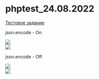 # phptest_24.08.2022
<a href="https://docs.google.com/document/d/1d4J3ocAakQnc9iIungjhU1AgNZwtpKAy1W4EcnSEp9U/edit#">Тестовое задание</a>

<p>json.encode - On</p>
<img src="https://sun9-44.userapi.com/impg/xg14LgS4cfsL6eWTb1KfqK5Jp2OfB2fYqNGm2Q/HMVyBohK2T8.jpg?size=549x344&quality=96&sign=e6012815de675a84382f80c8ba62c533&type=album"><br>
<img src="https://sun9-3.userapi.com/impg/gpI0xq9w7C7_JwacX8Nz5X8TPY4DGbEbvyzxXw/jXhnGmdu1Vc.jpg?size=1864x684&quality=96&sign=b8b71f24e73af1cd1cdbf5a1c05a51e2&type=album"><br>


<p>json.encode - Off</p>
<img src="https://sun9-63.userapi.com/impg/B0b9XqFyC3qhZ57nNOXsDvNvb-mJjyOdzrzgIg/-nw-PZgmD0A.jpg?size=1865x674&quality=96&sign=c8e2df5d7dc7b4282b2ea938373867de&type=album"><br>
<img src="https://sun7-7.userapi.com/impg/AK5PQcELDSCWzx9CtjOgLRta3bGuPfrk6tivQQ/W4Qf1TnINDY.jpg?size=1866x950&quality=96&sign=3114acc92ce522d3b4511035dc4e1084&type=album"><br>
